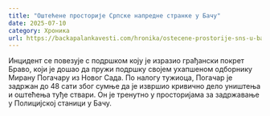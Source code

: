 ```yaml
---
title: "Оштећене просторије Српске напредне странке у Бачу"
date: 2025-07-10
category: Хроника
url: https://backapalankavesti.com/hronika/ostecene-prostorije-sns-u-bacu-2/
---
```


Инцидент се повезује с подршком коју је изразио грађански покрет Браво, који је дошао да пружи подршку својем ухапшеном одборнику Мирану Погачару из Новог Сада. По налогу тужиоца, Погачар је задржан до 48 сати због сумње да је извршио кривично дело уништења и оштећења туђе ствари. Он је тренутно у просторијама за задржавање у Полицијској станици у Бачу.
